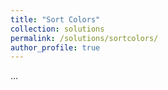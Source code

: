 ```yaml
---
title: "Sort Colors"
collection: solutions
permalink: /solutions/sortcolors/
author_profile: true
---
```



...
